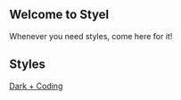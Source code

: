 ## Welcome to Styel
Whenever you need styles, come here for it!
## Styles
[Dark + Coding](https://mar10josh.github.io/styel/dark-coding/)
